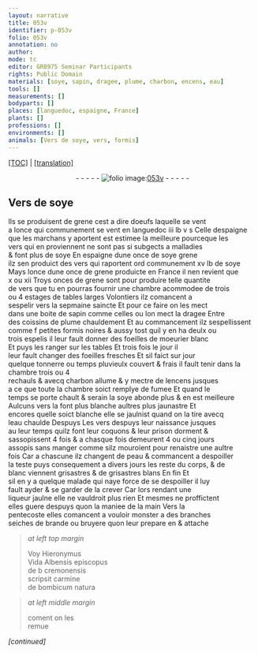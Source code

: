 ```yaml
---
layout: narrative
title: 053v
identifier: p-053v
folio: 053v
annotation: no
author:
mode: tc
editor: GR8975 Seminar Participants
rights: Public Domain
materials: [soye, sapin, dragee, plume, charbon, encens, eau]
tools: []
measurements: []
bodyparts: []
places: [languedoc, espaigne, France]
plants: []
professions: []
environments: []
animals: [Vers de soye, vers, formis]
---
```


<p><a href="{{ site.baseurl }}/diplomatic/">[TOC]</a> | <a href="{{ site.baseurl }}/texts/p-053v_tl/" target="_blank">[translation]</a></p><div class="folio" align="center">- - - - - <a href="http://gallica.bnf.fr/ark:/12148/btv1b10500001g/f112.image" target="_blank"><img src="https://cu-mkp.github.io/2017-workshop-edition/assets/photo-icon.png" alt="folio image: " style="display:inline-block; margin-bottom:-3px;"/>053v</a> - - - - - </div>  
  

## <span class="al">Vers de <span class="m">soye</span></span>

 
Ils se produisent de grene cest a dire doeufs laquelle se vent<br/> a lonce qui communement se vent en <span class="pl">languedoc</span> iii lb v s Celle d<span class="pl">espaigne</span><br/> que les marchans y aportent est estimee la meilleure pourceque les<br/> <span class="al">vers</span> qui en proviennent ne sont pas si subgects a malladies<br/> & font plus de <span class="m">soye</span> En <span class="pl">espaigne</span> dune once de <span class="del"><span class="m">soye</span></span> grene<br/> ilz sen produict des vers qui raportent <span class="del">ord</span> communement xv lb de <span class="m">soye</span><br/> Mays <span class="del">lonce</span> dune once de grene produicte en <span class="pl">France</span> il nen revient que<br/> x ou xii Troys onces de grene sont pour produire telle quantite<br/> de <span class="al">vers</span> que tu en pourras fournir une chambre acommodee de trois<br/> ou 4 estages de tables larges Volontiers ilz comancent a<br/> sespelir vers la sepmaine saincte Et pour ce faire on les mect<br/> dans une boite de <span class="m">sapin</span> comme celles ou lon mect la <span class="m">dragee</span> Entre<br/> des coissins de <span class="m">plume</span> chauldement Et au commancement ilz sespellissent<br/> comme <span class="del">f</span> petites <span class="al">formis</span> noires & aussy tost quil y en ha deulx ou<br/> trois espelis il leur fault donner des foeilles de moeurier blanc<br/> Et puys les ranger sur les tables Et trois fois le jour il<br/> leur fault changer des foeilles fresches Et sil faict sur jour<br/> quelque tonnerre <span class="add">ou temps pluvieulx couvert & frais</span> il fault tenir dans la chambre trois ou 4<br/> rechauls <span class="del">&</span> avecq <span class="m">charbon</span> allume & y mectre de l<span class="m">encens</span> jusques<br/> a ce que toute la chambre soict remplye de fumee Et quand le<br/> temps se porte chault & serain la <span class="m">soye</span> abonde plus & en est meilleure<br/> Aulcuns <span class="al">vers</span> la font plus blanche aultres plus jaunastre Et<br/> encores quelle soict blanche elle se jaulnist quand on la tire avecq<br/> l<span class="m">eau</span> chaulde <span class="del">Despuys</span> Les <span class="al">vers</span> despuys leur naissance jusques<br/> a<span class="add">u</span> <span class="del">leur</span> temps quilz font leur coquons & leur prison dorment &<br/> sassopissent 4 fois & a chasque fois demeurent 4 ou cinq jours<br/> assopis sans manger comme silz mouroient pour renaistre une aultre<br/> fois Car a chascune ilz changent de peau & commancent a despoiller<br/> la teste puys consequement a divers jours le<span class="del">s</span> reste du corps, & de<br/> blanc viennent grisastres & de grisastres blans <span class="del">En fin</span> Et<br/> sil en y a quelque malade qui naye force de se despoiller il luy<br/> fault ayder & se garder de la crever Car lors rendant une<br/> liqueur jaulne elle ne vauldroit plus rien Et mesmes ne proffictent<br/> elles guere despuys quon la maniee de la main Vers la<br/> pentecoste elles comancent a vouloir monster a des branches<br/> seiches de brande ou bruyere quon leur prepare <span class="del">en</span> & attache
 
> *at left top margin*
> 
> 
>   Voy Hieronymus<br/> Vida Albensis <span class="add">episcopus</span><br/> <span class="del">de b</span> cremonensis<br/> scripsit carmine<br/> de bombicum natura 
 
> *at left middle margin*
> 
> 
>   coment on les<br/> remue 
 
*[continued]*
 
